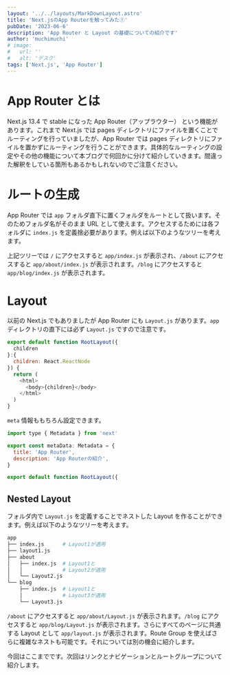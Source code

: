 ```yaml
---
layout: '../../layouts/MarkDownLayout.astro'
title: 'Next.jsのApp Routerを触ってみた①'
pubDate: '2023-06-6'
description: 'App Router と Layout の基礎についての紹介です'
author: 'muchimuchi'
# image:
#   url: ''
#   alt: 'デスク'
tags: ['Next.js', 'App Router']
---
```


# App Router とは

Next.js 13.4 で stable になった App Router（アップラウター） という機能があります。これまで Next.js では pages ディレクトリにファイルを置くことでルーティングを行っていましたが、App Router では pages ディレクトリにファイルを置かずにルーティングを行うことができます。具体的なルーティングの設定やその他の機能について本ブログで何回かに分けて紹介していきます。間違った解釈をしている箇所もあるかもしれないのでご注意ください。

# ルートの生成

App Router では `app` フォルダ直下に置くフォルダをルートとして扱います。そのためフォルダ名がそのまま URL として使えます。アクセスするためには各フォルダに `index.js` を定義捨必要があります。例えば以下のようなツリーを考えます。

<!-- ```bash
app
├── index.js
├── about
│   └── index.js
└── blog
    └── index.js
``` -->

上記ツリーでは `/` にアクセスすると `app/index.js` が表示され、`/about` にアクセスすると `app/about/index.js` が表示されます。`/blog` にアクセスすると `app/blog/index.js` が表示されます。

# Layout

以前の Next.js でもありましたが App Router にも `Layout.js` があります。`app` ディレクトリの直下には必ず `Layout.js` ですので注意です。

```js
export default function RootLayout({
  children
}:{
  children: React.ReactNode
}) {
  return (
    <html>
      <body>{children}</body>
    </html>
  )
}
```

`meta` 情報ももちろん設定できます。

```js
import type { Metadata } from 'next'

export const metaData: Metadata = {
  title: 'App Router',
  description: 'App Routerの紹介',
}

export default function RootLayout({
```

## Nested Layout

フォルダ内で `Layout.js` を定義することでネストした Layout を作ることができます。例えば以下のようなツリーを考えます。

```bash
app
├── index.js      # Layout1が適用
├── layout1.js
├── about
│   ├── index.js  # Layout1と
│   │             # Layout2が適用
│   └── Layout2.js
└── blog
    ├── index.js  # Layout1と
    │             # Layout3が適用
    └── Layout3.js
```

`/about` にアクセスすると `app/about/Layout.js` が表示されます。`/blog` にアクセスすると `app/blog/Layout.js` が表示されます。さらにすべてのページに共通する Layout として `app/layout.js` が表示されます。Route Group を使えばさらに複雑なネストも可能です。それについては別の機会に紹介します。

今回はここまでです。次回はリンクとナビゲーションとルートグループについて紹介します。
